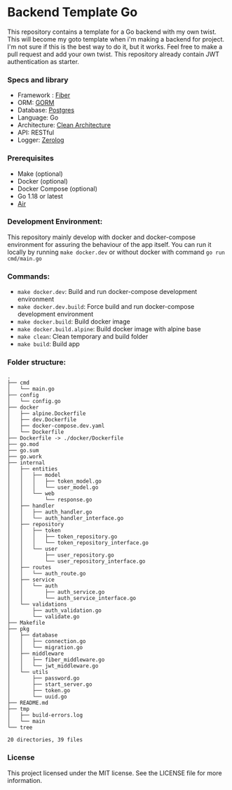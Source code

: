 # Backend Template Go

This repository contains a template for a Go backend with my own twist.
This will become my goto template when i'm making a backend for project.
I'm not sure if this is the best way to do it, but it works. Feel free to make a pull request and add your own twist.
This repository already contain JWT authentication as starter.

### Specs and library

- Framework : [Fiber](https://gofiber.io/)
- ORM: [GORM](https://gorm.io/)
- Database: [Postgres](https://www.postgresql.org/)
- Language: Go
- Architecture: [Clean Architecture](https://blog.cleancoder.com/uncle-bob/2012/08/13/the-clean-architecture.html)
- API: RESTful
- Logger: [Zerolog](https://github.com/rs/zerolog)

### Prerequisites
- Make (optional)
- Docker (optional)
- Docker Compose (optional)
- Go 1.18 or latest
- [Air](https://github.com/cosmtrek/air)

### Development Environment:
This repository mainly develop with docker and docker-compose environment for assuring the behaviour of the app itself.
You can run it locally by running `make docker.dev` or without docker with command `go run cmd/main.go`

### Commands:
- `make docker.dev`: Build and run docker-compose development environment
- `make docker.dev.build`: Force build and run docker-compose development environment
- `make docker.build`: Build docker image
- `make docker.build.alpine`: Build docker image with alpine base
- `make clean`: Clean temporary and build folder
- `make build`: Build app

### Folder structure:

```
.
├── cmd
│   └── main.go
├── config
│   └── config.go
├── docker
│   ├── alpine.Dockerfile
│   ├── dev.Dockerfile
│   ├── docker-compose.dev.yaml
│   └── Dockerfile
├── Dockerfile -> ./docker/Dockerfile
├── go.mod
├── go.sum
├── go.work
├── internal
│   ├── entities
│   │   ├── model
│   │   │   ├── token_model.go
│   │   │   └── user_model.go
│   │   └── web
│   │       └── response.go
│   ├── handler
│   │   ├── auth_handler.go
│   │   └── auth_handler_interface.go
│   ├── repository
│   │   ├── token
│   │   │   ├── token_repository.go
│   │   │   └── token_repository_interface.go
│   │   └── user
│   │       ├── user_repository.go
│   │       └── user_repository_interface.go
│   ├── routes
│   │   └── auth_route.go
│   ├── service
│   │   └── auth
│   │       ├── auth_service.go
│   │       └── auth_service_interface.go
│   └── validations
│       ├── auth_validation.go
│       └── validate.go
├── Makefile
├── pkg
│   ├── database
│   │   ├── connection.go
│   │   └── migration.go
│   ├── middleware
│   │   ├── fiber_middleware.go
│   │   └── jwt_middleware.go
│   └── utils
│       ├── password.go
│       ├── start_server.go
│       ├── token.go
│       └── uuid.go
├── README.md
├── tmp
│   ├── build-errors.log
│   └── main
└── tree

20 directories, 39 files
```

### License
This project licensed under the MIT license. See the LICENSE file for more information.